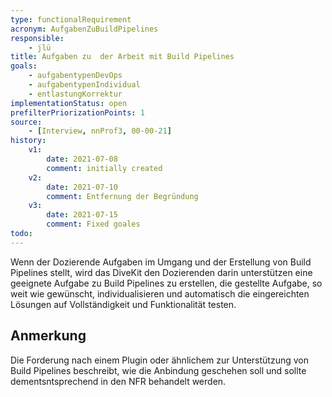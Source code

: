 ```yaml
---
type: functionalRequirement
acronym: AufgabenZuBuildPipelines
responsible: 
    - jlü
title: Aufgaben zu  der Arbeit mit Build Pipelines
goals: 
    - aufgabentypenDevOps
    - aufgabentypenIndividual
    - entlastungKorrektur
implementationStatus: open
prefilterPriorizationPoints: 1
source:
    - [Interview, nnProf3, 00-00-21]
history:
    v1:
        date: 2021-07-08
        comment: initially created
    v2:
        date: 2021-07-10
        comment: Entfernung der Begründung
    v3:
        date: 2021-07-15
        comment: Fixed goales
todo:
---
```


Wenn der Dozierende Aufgaben im Umgang und der Erstellung von Build Pipelines stellt, wird das DiveKit den Dozierenden darin unterstützen eine geeignete Aufgabe zu Build Pipelines
zu erstellen, die gestellte Aufgabe, so weit wie gewünscht, individualisieren und automatisch die eingereichten Lösungen auf Vollständigkeit und Funktionalität 
testen.


## Anmerkung

Die Forderung nach einem Plugin oder ähnlichem zur Unterstützung von Build Pipelines beschreibt, wie die Anbindung geschehen soll und sollte dementsntsprechend
in den NFR behandelt werden. 
